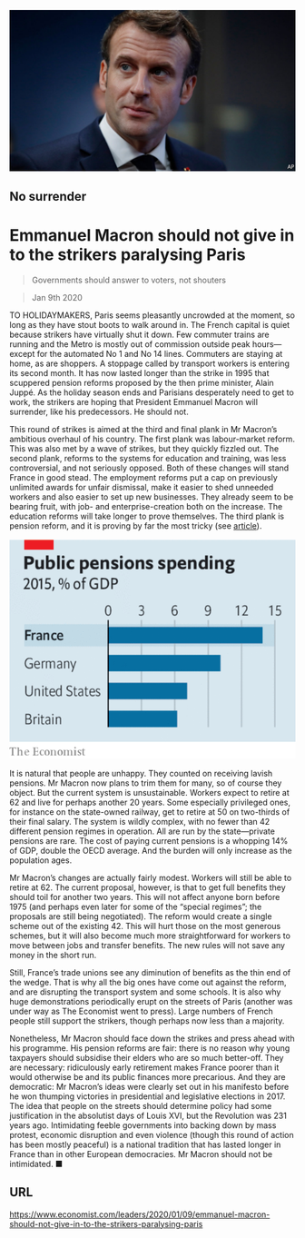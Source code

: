 ![](./images/20200111_LDP503.jpg)

## No surrender

# Emmanuel Macron should not give in to the strikers paralysing Paris

> Governments should answer to voters, not shouters

> Jan 9th 2020

TO HOLIDAYMAKERS, Paris seems pleasantly uncrowded at the moment, so long as they have stout boots to walk around in. The French capital is quiet because strikers have virtually shut it down. Few commuter trains are running and the Metro is mostly out of commission outside peak hours—except for the automated No 1 and No 14 lines. Commuters are staying at home, as are shoppers. A stoppage called by transport workers is entering its second month. It has now lasted longer than the strike in 1995 that scuppered pension reforms proposed by the then prime minister, Alain Juppé. As the holiday season ends and Parisians desperately need to get to work, the strikers are hoping that President Emmanuel Macron will surrender, like his predecessors. He should not.

This round of strikes is aimed at the third and final plank in Mr Macron’s ambitious overhaul of his country. The first plank was labour-market reform. This was also met by a wave of strikes, but they quickly fizzled out. The second plank, reforms to the systems for education and training, was less controversial, and not seriously opposed. Both of these changes will stand France in good stead. The employment reforms put a cap on previously unlimited awards for unfair dismissal, make it easier to shed unneeded workers and also easier to set up new businesses. They already seem to be bearing fruit, with job- and enterprise-creation both on the increase. The education reforms will take longer to prove themselves. The third plank is pension reform, and it is proving by far the most tricky (see [article](https://www.economist.com//europe/2020/01/09/big-protests-in-paris-are-emmanuel-macrons-severest-test-yet)).



![](./images/20200111_LDC039_0.png)

It is natural that people are unhappy. They counted on receiving lavish pensions. Mr Macron now plans to trim them for many, so of course they object. But the current system is unsustainable. Workers expect to retire at 62 and live for perhaps another 20 years. Some especially privileged ones, for instance on the state-owned railway, get to retire at 50 on two-thirds of their final salary. The system is wildly complex, with no fewer than 42 different pension regimes in operation. All are run by the state—private pensions are rare. The cost of paying current pensions is a whopping 14% of GDP, double the OECD average. And the burden will only increase as the population ages.

Mr Macron’s changes are actually fairly modest. Workers will still be able to retire at 62. The current proposal, however, is that to get full benefits they should toil for another two years. This will not affect anyone born before 1975 (and perhaps even later for some of the “special regimes”; the proposals are still being negotiated). The reform would create a single scheme out of the existing 42. This will hurt those on the most generous schemes, but it will also become much more straightforward for workers to move between jobs and transfer benefits. The new rules will not save any money in the short run.

Still, France’s trade unions see any diminution of benefits as the thin end of the wedge. That is why all the big ones have come out against the reform, and are disrupting the transport system and some schools. It is also why huge demonstrations periodically erupt on the streets of Paris (another was under way as The Economist went to press). Large numbers of French people still support the strikers, though perhaps now less than a majority.

Nonetheless, Mr Macron should face down the strikes and press ahead with his programme. His pension reforms are fair: there is no reason why young taxpayers should subsidise their elders who are so much better-off. They are necessary: ridiculously early retirement makes France poorer than it would otherwise be and its public finances more precarious. And they are democratic: Mr Macron’s ideas were clearly set out in his manifesto before he won thumping victories in presidential and legislative elections in 2017. The idea that people on the streets should determine policy had some justification in the absolutist days of Louis XVI, but the Revolution was 231 years ago. Intimidating feeble governments into backing down by mass protest, economic disruption and even violence (though this round of action has been mostly peaceful) is a national tradition that has lasted longer in France than in other European democracies. Mr Macron should not be intimidated. ■

## URL

https://www.economist.com/leaders/2020/01/09/emmanuel-macron-should-not-give-in-to-the-strikers-paralysing-paris
